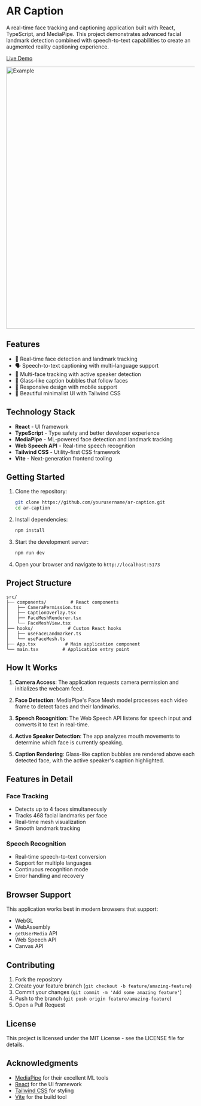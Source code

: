 # AR Caption

A real-time face tracking and captioning application built with React, TypeScript, and MediaPipe. This project demonstrates advanced facial landmark detection combined with speech-to-text capabilities to create an augmented reality captioning experience.

[Live Demo](https://arcaption.netlify.app/)

<img src="./public/media/demo1.gif" alt="Example" width="700" />

## Features

- 🎯 Real-time face detection and landmark tracking
- 🗣️ Speech-to-text captioning with multi-language support
- 👥 Multi-face tracking with active speaker detection
- 💬 Glass-like caption bubbles that follow faces
- 📱 Responsive design with mobile support
- 🎨 Beautiful minimalist UI with Tailwind CSS

## Technology Stack

- **React** - UI framework
- **TypeScript** - Type safety and better developer experience
- **MediaPipe** - ML-powered face detection and landmark tracking
- **Web Speech API** - Real-time speech recognition
- **Tailwind CSS** - Utility-first CSS framework
- **Vite** - Next-generation frontend tooling

## Getting Started

1. Clone the repository:
   ```bash
   git clone https://github.com/yourusername/ar-caption.git
   cd ar-caption
   ```

2. Install dependencies:
   ```bash
   npm install
   ```

3. Start the development server:
   ```bash
   npm run dev
   ```

4. Open your browser and navigate to `http://localhost:5173`

## Project Structure

```
src/
├── components/         # React components
│   ├── CameraPermission.tsx
│   ├── CaptionOverlay.tsx
│   ├── FaceMeshRenderer.tsx
│   └── FaceMeshView.tsx
├── hooks/             # Custom React hooks
│   ├── useFaceLandmarker.ts
│   └── useFaceMesh.ts
├── App.tsx           # Main application component
└── main.tsx         # Application entry point
```

## How It Works

1. **Camera Access**: The application requests camera permission and initializes the webcam feed.

2. **Face Detection**: MediaPipe's Face Mesh model processes each video frame to detect faces and their landmarks.

3. **Speech Recognition**: The Web Speech API listens for speech input and converts it to text in real-time.

4. **Active Speaker Detection**: The app analyzes mouth movements to determine which face is currently speaking.

5. **Caption Rendering**: Glass-like caption bubbles are rendered above each detected face, with the active speaker's caption highlighted.

## Features in Detail

### Face Tracking
- Detects up to 4 faces simultaneously
- Tracks 468 facial landmarks per face
- Real-time mesh visualization
- Smooth landmark tracking

### Speech Recognition
- Real-time speech-to-text conversion
- Support for multiple languages
- Continuous recognition mode
- Error handling and recovery

## Browser Support

This application works best in modern browsers that support:
- WebGL
- WebAssembly
- `getUserMedia` API
- Web Speech API
- Canvas API

## Contributing

1. Fork the repository
2. Create your feature branch (`git checkout -b feature/amazing-feature`)
3. Commit your changes (`git commit -m 'Add some amazing feature'`)
4. Push to the branch (`git push origin feature/amazing-feature`)
5. Open a Pull Request

## License

This project is licensed under the MIT License - see the LICENSE file for details.

## Acknowledgments

- [MediaPipe](https://developers.google.com/mediapipe) for their excellent ML tools
- [React](https://reactjs.org/) for the UI framework
- [Tailwind CSS](https://tailwindcss.com/) for styling
- [Vite](https://vitejs.dev/) for the build tool
